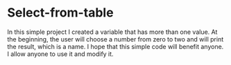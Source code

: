 # Select-from-table
In this simple project I created a variable that has more than one value. At the beginning, the user will choose a number from zero to two and will print the result, which is a name.  I hope that this simple code will benefit anyone.  I allow anyone to use it and modify it.
